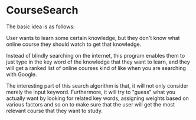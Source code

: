 CourseSearch
============

The basic idea is as follows:

User wants to learn some certain knowledge, but they don't know what online course they should watch to get that knowledge.

Instead of blindly searching on the internet, this program enables them to just type in the key word of the knowledge that they 
want to learn, and they will get a ranked list of online courses kind of like when you are searching with Google.

The interesting part of this search algorithm is that, it will not only consider merely the input keyword. Furthermore, it will
try to "guess" what you actually want by looking for related key words, assigning weights based on various factors and so on to 
make sure that the user will get the most relevant course that they want to study.
